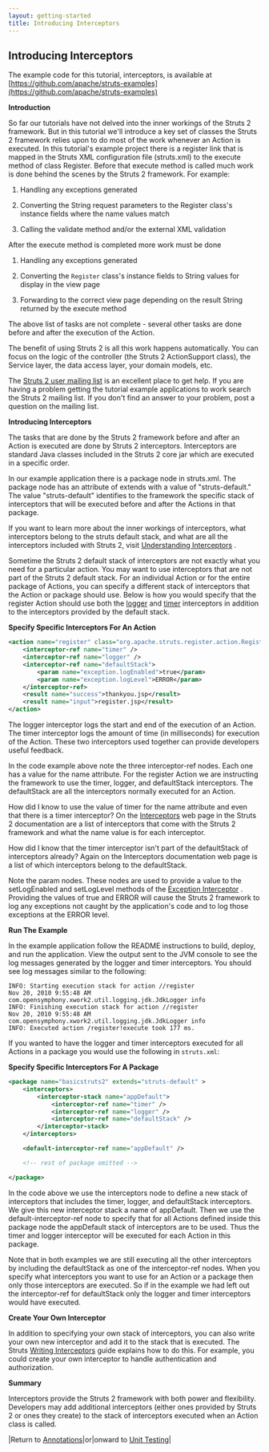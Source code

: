 ```yaml
---
layout: getting-started
title: Introducing Interceptors
---
```

## Introducing Interceptors

The example code for this tutorial, interceptors, is available at [https://github.com/apache/struts-examples](https://github.com/apache/struts-examples)

__Introduction__

So far our tutorials have not delved into the inner workings of the Struts 2 framework. But in this tutorial we'll introduce a key set of classes the Struts 2 framework relies upon to do most of the work whenever an Action is executed. In this tutorial's example project there is a register link that is mapped in the Struts XML configuration file (struts.xml) to the execute method of class Register. Before that execute method is called much work is done behind the scenes by the Struts 2 framework. For example:

1. Handling any exceptions generated

2. Converting the String request parameters to the Register class's instance fields where the name values match

3. Calling the validate method and/or the external XML validation

After the execute method is completed more work must be done

1. Handling any exceptions generated

2. Converting the `Register` class's instance fields to String values for display in the view page

3. Forwarding to the correct view page depending on the result String returned by the execute method


The above list of tasks are not complete - several other tasks are done before and after the execution of the Action.

The benefit of using Struts 2 is all this work happens automatically. You can focus on the logic of the controller (the Struts 2 ActionSupport class), the Service layer, the data access layer, your domain models, etc.

The [Struts 2 user mailing list](http://struts.apache.org/mail.html) is an excellent place to get help. If you are having a problem getting the tutorial example applications to work search the Struts 2 mailing list. If you don't find an answer to your problem, post a question on the mailing list.

__Introducing Interceptors__

The tasks that are done by the Struts 2 framework before and after an Action is executed are done by Struts 2 interceptors. Interceptors are standard Java classes included in the Struts 2 core jar which are executed in a specific order.

In our example application there is a package node in struts.xml. The package node has an attribute of extends with a value of "struts-default." The value "struts-default" identifies to the framework the specific stack of interceptors that will be executed before and after the Actions in that package.

If you want to learn more about the inner workings of interceptors, what interceptors belong to the struts default stack, and what are all the interceptors included with Struts 2, visit [Understanding Interceptors](//struts.apache.org/docs/interceptors.html) .

Sometime the Struts 2 default stack of interceptors are not exactly what you need for a particular action. You may want to use interceptors that are not part of the Struts 2 default stack. For an individual Action or for the entire package of Actions, you can specify a different stack of interceptors that the Action or package should use. Below is how you would specify that the register Action should use both the [logger](//struts.apache.org/docs/logger-interceptor.html) and [timer](//struts.apache.org/docs/logger-interceptor.html) interceptors in addition to the interceptors provided by the default stack.

**Specify Specific Interceptors For An Action**

```xml
<action name="register" class="org.apache.struts.register.action.Register" method="execute">
    <interceptor-ref name="timer" />
    <interceptor-ref name="logger" />
    <interceptor-ref name="defaultStack">
        <param name="exception.logEnabled">true</param>
        <param name="exception.logLevel">ERROR</param>
    </interceptor-ref>
    <result name="success">thankyou.jsp</result>
    <result name="input">register.jsp</result>
</action>
```

The logger interceptor logs the start and end of the execution of an Action. The timer interceptor logs the amount of time (in milliseconds) for execution of the Action. These two interceptors used together can provide developers useful feedback.

In the code example above note the three interceptor-ref nodes. Each one has a value for the name attribute. For the register Action we are instructing the framework to use the timer, logger, and defaultStack interceptors. The defaultStack are all the interceptors normally executed for an Action.

How did I know to use the value of timer for the name attribute and even that there is a timer interceptor? On the [Interceptors](//struts.apache.org/docs/interceptors.html) web page in the Struts 2 documentation are a list of interceptors that come with the Struts 2 framework and what the name value is for each interceptor.

How did I know that the timer interceptor isn't part of the defaultStack of interceptors already? Again on the Interceptors documentation web page is a list of which interceptors belong to the defaultStack.

Note the param nodes. These nodes are used to provide a value to the setLogEnabled and setLogLevel methods of the [Exception Interceptor](//struts.apache.org/docs/exception-interceptor.html) . Providing the values of true and ERROR will cause the Struts 2 framework to log any exceptions not caught by the application's code and to log those exceptions at the ERROR level.

__Run The Example__

In the example application follow the README instructions to build, deploy, and run the application. View the output sent to the JVM console to see the log messages generated by the logger and timer interceptors. You should see log messages similar to the following:

```
INFO: Starting execution stack for action //register
Nov 20, 2010 9:55:48 AM com.opensymphony.xwork2.util.logging.jdk.JdkLogger info
INFO: Finishing execution stack for action //register
Nov 20, 2010 9:55:48 AM com.opensymphony.xwork2.util.logging.jdk.JdkLogger info
INFO: Executed action /register!execute took 177 ms.
```

If you wanted to have the logger and timer interceptors executed for all Actions in a package you would use the following in `struts.xml`:

**Specify Specific Interceptors For A Package**

```xml
<package name="basicstruts2" extends="struts-default" > 
    <interceptors> 
        <interceptor-stack name="appDefault"> 
            <interceptor-ref name="timer" /> 
            <interceptor-ref name="logger" /> 
            <interceptor-ref name="defaultStack" /> 
        </interceptor-stack> 
    </interceptors>          

    <default-interceptor-ref name="appDefault" /> 

    <!-- rest of package omitted --> 

</package> 
```

In the code above we use the interceptors node to define a new stack of interceptors that includes the timer, logger, and defaultStack interceptors. We give this new interceptor stack a name of appDefault. Then we use the default-interceptor-ref node to specify that for all Actions defined inside this package node the appDefault stack of interceptors are to be used. Thus the timer and logger interceptor will be executed for each Action in this package.

Note that in both examples we are still executing all the other interceptors by including the defaultStack as one of the interceptor-ref nodes. When you specify what interceptors you want to use for an Action or a package then only those interceptors are executed. So if in the example we had left out the interceptor-ref for defaultStack only the logger and timer interceptors would have executed.

__Create Your Own Interceptor__

In addition to specifying your own stack of interceptors, you can also write your own new interceptor and add it to the stack that is executed. The Struts [Writing Interceptors](//struts.apache.org/docs/writing-interceptors.html) guide explains how to do this. For example, you could create your own interceptor to handle authentication and authorization.

__Summary__

Interceptors provide the Struts 2 framework with both power and flexibility. Developers may add additional interceptors (either ones provided by Struts 2 or ones they create) to the stack of interceptors executed when an Action class is called.

|Return to [Annotations](annotations.html)|or|onward to [Unit Testing](unit-testing.html)|